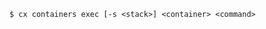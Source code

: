 <!-- usedin: [ _includes/_inlines/Toolbelt/Maestro/containers/containers_usage-4-v1.md] -->

```
$ cx containers exec [-s <stack>] <container> <command>
```
